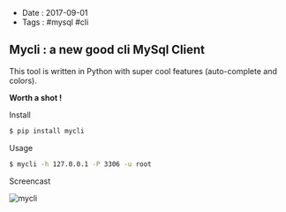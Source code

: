 - Date : 2017-09-01
- Tags : #mysql #cli

## Mycli : a new good cli MySql Client

This tool is written in Python with super cool features (auto-complete and colors).

**Worth a shot !**

Install

```bash
$ pip install mycli
```

Usage

```bash
$ mycli -h 127.0.0.1 -P 3306 -u root
```

Screencast

![mycli](https://user-images.githubusercontent.com/4528223/29958911-3273df24-8f1f-11e7-8743-c6bdf1f5fc75.gif)


